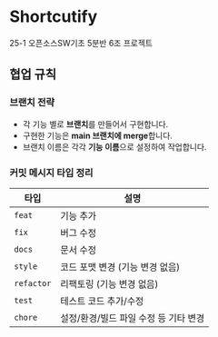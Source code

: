 # Shortcutify
25-1 오픈소스SW기초 5분반 6조 프로젝트 

## 협업 규칙
### 브랜치 전략
- 각 기능 별로 **브랜치**를 만들어서 구현합니다.
- 구현한 기능은 **main 브랜치에 merge**합니다.
- 브랜치 이름은 각각 **기능 이름**으로 설정하여 작업합니다.

### 커밋 메시지 타입 정리

| 타입       | 설명               |
|------------|--------------------|
| `feat`     | 기능 추가          |
| `fix`      | 버그 수정          |
| `docs`     | 문서 수정          |
| `style`    | 코드 포맷 변경 (기능 변경 없음) |
| `refactor` | 리팩토링 (기능 변경 없음) |
| `test`     | 테스트 코드 추가/수정 |
| `chore`    | 설정/환경/빌드 파일 수정 등 기타 변경 |
